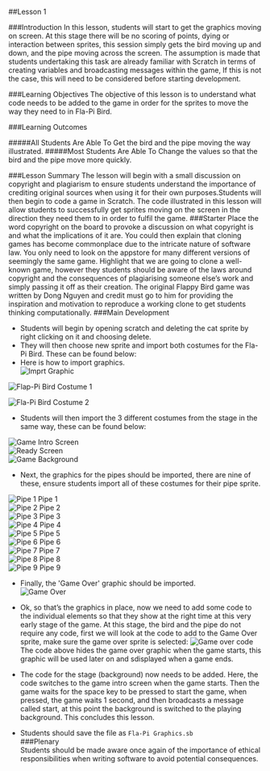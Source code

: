##Lesson 1

###Introduction
In this lesson, students will start to get the graphics moving on screen. At this stage there will be no scoring of points, dying or interaction between sprites, this session simply gets the bird moving up and down, and the pipe moving across the screen. The assumption is made that students undertaking this task are already familiar with Scratch in terms of creating variables and broadcasting messages within the game, If this is not the case, this will need to be considered before starting development.

###Learning Objectives
The objective of this lesson is to understand what code needs to be added to the game in order for the sprites to move the way they need to in Fla-Pi Bird.

###Learning Outcomes

#####All Students Are Able To
Get the bird and the pipe moving the way illustrated.
#####Most Students Are Able To
Change the values so that the bird and the pipe move more quickly.

###Lesson Summary
The lesson will begin with a small discussion on copyright and plagiarism to ensure students understand the importance of crediting original sources when using it for their own purposes.Students will then begin to code a game in Scratch. The code illustrated in this lesson will allow students to successfully get sprites moving on the screen in the direction they need them to in order to fulfil the game.
###Starter
Place the word copyright on the board to provoke a discussion on what copyright is and what the implications of it are. You could then explain that cloning games has become commonplace due to the intricate nature of software law. You only need to look on the appstore for many different versions of seemingly the same game. Highlight that we are going to clone a well-known game, however they students should be aware of the laws around copyright and the consequences of plagiarising someone else’s work and simply passing it off as their creation. The original Flappy Bird game was written by Dong Nguyen and credit must go to him for providing the inspiration and motivation to reproduce a working clone to get students thinking computationally.
###Main Development
* Students will begin by opening scratch and deleting the cat sprite by right clicking on it and choosing delete.
* They will then choose new sprite and import both costumes for the Fla-Pi Bird. These can be found below:  
* Here is how to import graphics.  
![Imprt Graphic](https://github.com/AllenHeard/Fla-Pi-Bird/blob/master/Screenshots/Import%20Graphic%20Screen%20Shot.fw.png?raw=true)  
  
![Flap-Pi Bird Costume 1](https://github.com/AllenHeard/Fla-Pi-Bird/blob/master/Graphics/Flappy.fw.png?raw=true)  
  
![Fla-Pi Bird Costume 2](https://github.com/AllenHeard/Fla-Pi-Bird/blob/master/Graphics/Flappy2.fw.png?raw=true)  

* Students will then import the 3 different costumes from the stage in the same way, these can be found below:  

![Game Intro Screen](https://github.com/AllenHeard/Fla-Pi-Bird/blob/master/Graphics/Background.png?raw=true)  
![Ready Screen](https://github.com/AllenHeard/Fla-Pi-Bird/blob/master/Graphics/Ready.fw.png?raw=true)  
![Game Background](https://github.com/AllenHeard/Fla-Pi-Bird/blob/master/Graphics/Background.png?raw=true)  

* Next, the graphics for the pipes should be imported, there are nine of these, ensure students import all of these costumes for their pipe sprite.  

![Pipe 1](https://github.com/AllenHeard/Fla-Pi-Bird/blob/master/Graphics/Pipes/Pipe1.png?raw=true) Pipe 1  
![Pipe 2](https://github.com/AllenHeard/Fla-Pi-Bird/blob/master/Graphics/Pipes/Pipe2.png?raw=true) Pipe 2  
![Pipe 3](https://github.com/AllenHeard/Fla-Pi-Bird/blob/master/Graphics/Pipes/Pipe3.png?raw=true) Pipe 3  
![Pipe 4](https://github.com/AllenHeard/Fla-Pi-Bird/blob/master/Graphics/Pipes/Pipe4.png?raw=true) Pipe 4  
![Pipe 5](https://github.com/AllenHeard/Fla-Pi-Bird/blob/master/Graphics/Pipes/Pipe5.png?raw=true) Pipe 5  
![Pipe 6](https://github.com/AllenHeard/Fla-Pi-Bird/blob/master/Graphics/Pipes/Pipe6.png?raw=true) Pipe 6  
![Pipe 7](https://github.com/AllenHeard/Fla-Pi-Bird/blob/master/Graphics/Pipes/Pipe7.png?raw=true) Pipe 7  
![Pipe 8](https://github.com/AllenHeard/Fla-Pi-Bird/blob/master/Graphics/Pipes/Pipe8.png?raw=true) Pipe 8  
![Pipe 9](https://github.com/AllenHeard/Fla-Pi-Bird/blob/master/Graphics/Pipes/Pipe9.png?raw=true) Pipe 9  

* Finally, the 'Game Over' graphic should be imported.  
![Game Over](https://github.com/AllenHeard/Fla-Pi-Bird/blob/master/Graphics/GameOver.fw.png?raw=true)  

* Ok, so that’s the graphics in place, now we need to add some code to the individual elements so that they show at the right time at this very early stage of the game. At this stage, the bird and the pipe do not require any code, first we will look at the code to add to the Game Over sprite, make sure the game over sprite is selected: 
![Game over code](https://github.com/AllenHeard/Fla-Pi-Bird/blob/master/Code%20Blocks%20by%20Lesson/1%20Graphics/Game%20Over%20Code.JPG?raw=true)  
The code above hides the game over graphic when the game starts, this graphic will be used later on and sdisplayed when a game ends.  
* The code for the stage (background) now needs to be added. Here, the code switches to the game intro screen when the game starts. Then the game waits for the space key to be pressed to start the game, when pressed, the game waits 1 second, and then broadcasts a message called start, at this point the background is switched to the playing background. This concludes this lesson.  
* Students should save the file as ```Fla-Pi Graphics.sb```   
###Plenary  
Students should be made aware once again of the importance of ethical responsibilities when writing software to avoid potential consequences.  
  
